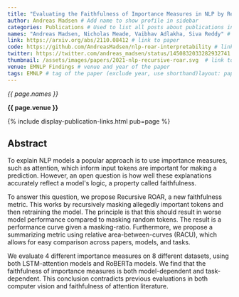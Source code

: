 ```yaml
---
title: "Evaluating the Faithfulness of Importance Measures in NLP by Recursively Masking Allegedly Important Tokens and Retraining" # Add official title
author: Andreas Madsen # Add name to show profile in sidebar
categories: Publications # Used to list all posts about publications in /publications/
names: "Andreas Madsen, Nicholas Meade, Vaibhav Adlakha, Siva Reddy" # names of all authors
link: https://arxiv.org/abs/2110.08412 # link to paper
code: https://github.com/AndreasMadsen/nlp-roar-interpretability # link to code (optional)
twitter: https://twitter.com/andreas_madsen/status/1450832033282932741  # link to twitter thread (optional)
thumbnail: /assets/images/papers/2021-nlp-recursive-roar.svg  # link to a thumbnail (optional)
venue: EMNLP Findings # venue and year of the paper
tags: EMNLP # tag of the paper (exclude year, use shorthand)layout: paper
---
```


*{{ page.names }}*

**{{ page.venue }}**

{% include display-publication-links.html pub=page %}

## Abstract

To explain NLP models a popular approach is to use importance measures, such as attention, which inform input tokens are important for making a prediction. However, an open question is how well these explanations accurately reflect a model's logic, a property called faithfulness.

To answer this question, we propose Recursive ROAR, a new faithfulness metric. This works by recursively masking allegedly important tokens and then retraining the model. The principle is that this should result in worse model performance compared to masking random tokens. The result is a performance curve given a masking-ratio. Furthermore, we propose a summarizing metric using relative area-between-curves (RACU), which allows for easy comparison across papers, models, and tasks.

We evaluate 4 different importance measures on 8 different datasets, using both LSTM-attention models and RoBERTa models. We find that the faithfulness of importance measures is both model-dependent and task-dependent. This conclusion contradicts previous evaluations in both computer vision and faithfulness of attention literature.

